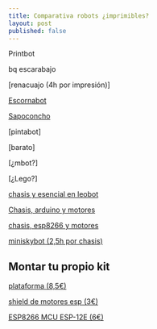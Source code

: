 ```yaml
---
title: Comparativa robots ¿imprimibles?
layout: post
published: false
---
```




Printbot

bq escarabajo

[renacuajo (4h por impresión)]

[Escornabot](http://bricolabs.cc/wiki/index.php?title=Escornabot)

[Sapoconcho](http://bricolabs.cc/wiki/index.php?title=Sapoconcho)

[pintabot]

[barato]

[¿mbot?]

[¿Lego?]

[chasis y esencial en leobot](http://www.leantec.es/kits-arduino/53-kit-chasis-robot-2wd-l298-hc-sr04-protoboard.html)

[Chasis, arduino y motores](http://es.aliexpress.com/store/product/New-Avoidance-tracking-Motor-Smart-Robot-Car-Chassis-Kit-Speed-Encoder-Battery-Box-2WD-Ultrasonic-module/110055_32361522385.html?spm=2114.12010408.100007.5.oRnamN&isOrig=true#extend)

[chasis, esp8266 y motores](http://es.aliexpress.com/store/product/10PCS-LOT-NodeMcu-Lua-WIFI-development-board-based-on-the-ESP8266-Internet-of-things/1266255_32331592472.html?spm=2114.04010208.3.38.Bqr5DW&ws_ab_test=searchweb201556_6,searchweb201602_5_10036_10035_301_10034_10033_507_10032_10020_10017_10005_10006_10021_10022_401_10018_10019,searchweb201603_9&btsid=91d51f07-5e99-46c1-a50e-b4c93be28234)

[miniskybot (2,5h por chasis)](http://www.thingiverse.com/thing:63165/#files)

## Montar tu propio kit

[plataforma (8,5€)](http://es.aliexpress.com/item/New-Motor-Smart-Robot-Car-Chassis-Kit-Speed-Encoder-Battery-Box-2WD-For-Arduino-Free-Shipping/32582009878.html?spm=2114.04010208.0.469.TgsGdv)

[shield de motores esp (3€)](http://es.aliexpress.com/store/product/10pcs-freeshipping-NodeMCU-Motor-Shield-Board-L293D-for-ESP-12E-from-ESP8266-kit-diy-rc-toy/1965526_32633959625.html?spm=2114.04010208.3.9.UFWGg0&ws_ab_test=searchweb201556_6,searchweb201602_5_10036_10035_301_10034_10033_507_10032_10020_10017_10005_10006_10021_10022_401_10018_10019,searchweb201603_9&btsid=1c4f15f2-b245-4ada-9c09-ada3eab552a4)

[ESP8266 MCU ESP-12E (6€)](http://es.aliexpress.com/store/product/Free-shipping-10PCS-lot-NodeMCU-development-board-for-ESP-12E-from-ESP8266-esp-12E-programable-wifi/1264329_32436815600.html?spm=2114.04010208.3.1.TgsGdv&ws_ab_test=searchweb201556_6,searchweb201602_5_2000019_10036_10035_301_10034_10033_507_10032_10020_10017_10005_10006_10021_10022_401_10018_10019,searchweb201603_9&btsid=ef403f2c-c6bd-4036-a821-78ca1c3cfd66)
